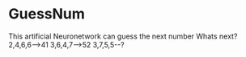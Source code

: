 # GuessNum
This artificial Neuronetwork can guess the next number
Whats next?
2,4,6,6-->41
3,6,4,7-->52
3,7,5,5--?
